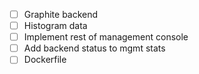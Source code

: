 - [	] Graphite backend
- [	] Histogram data
- [	] Implement rest of management console
-	[	] Add backend status to mgmt stats
- [	] Dockerfile
